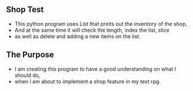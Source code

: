 ## Shop Test
* This python program uses List that prints out the inventory of the shop.
* And at the same time it will check the length, index the list, slice
* as well as delete and adding a new items on the list.

## The Purpose
* I am creating this program to have a good understanding on what I should do,
* when I am about to implement a shop feature in my text rpg.